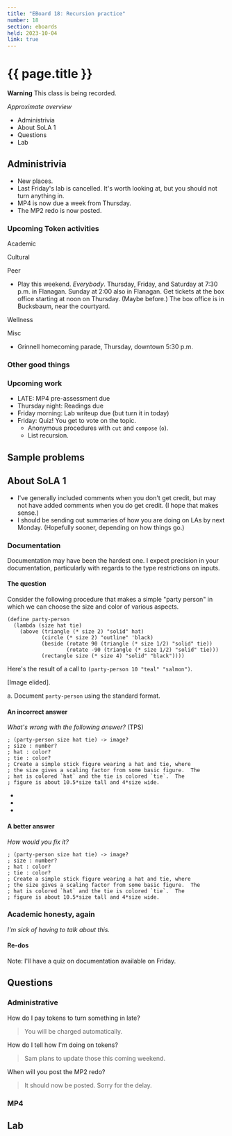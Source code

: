 ```yaml
---
title: "EBoard 18: Recursion practice"
number: 18
section: eboards
held: 2023-10-04
link: true
---
```

# {{ page.title }}

**Warning** This class is being recorded.

_Approximate overview_

* Administrivia
* About SoLA 1
* Questions
* Lab

Administrivia
-------------

* New places.
* Last Friday's lab is cancelled.  It's worth looking at, but you
  should not turn anything in.
* MP4 is now due a week from Thursday.
* The MP2 redo is now posted.

### Upcoming Token activities

Academic

Cultural

Peer

* Play this weekend.  _Everybody_.  Thursday, Friday, and Saturday
  at 7:30 p.m. in Flanagan.  Sunday at 2:00 also in Flanagan.  Get
  tickets at the box office starting at noon on Thursday.  (Maybe
  before.)  The box office is in Bucksbaum, near the courtyard.

Wellness

Misc

* Grinnell homecoming parade, Thursday, downtown 5:30 p.m.

### Other good things

### Upcoming work

* LATE: MP4 pre-assessment due
* Thursday night: Readings due
* Friday morning: Lab writeup due (but turn it in today)
* Friday: Quiz!  You get to vote on the topic.
    * Anonymous procedures with `cut` and `compose` (`o`).
    * List recursion.

Sample problems
---------------

About SoLA 1
------------

* I've generally included comments when you don't get credit, but may not
  have added comments when you do get credit.  (I hope that makes sense.)
* I should be sending out summaries of how you are doing on LAs by next
  Monday.  (Hopefully sooner, depending on how things go.)

### Documentation

Documentation may have been the hardest one.  I expect precision
in your documentation, particularly with regards to the type restrictions
on inputs.

#### The question

Consider the following procedure that makes a simple "party person" in which we can choose the size and color of various aspects.

```
(define party-person
  (lambda (size hat tie)
    (above (triangle (* size 2) "solid" hat)
           (circle (* size 2) "outline" 'black)
           (beside (rotate 90 (triangle (* size 1/2) "solid" tie))
                   (rotate -90 (triangle (* size 1/2) "solid" tie)))
           (rectangle size (* size 4) "solid" "black"))))
```

Here's the result of a call to `(party-person 10 "teal" "salmon")`.

[Image elided].

a. Document `party-person` using the standard format.

#### An incorrect answer

_What's wrong with the following answer?_ (TPS)

```
; (party-person size hat tie) -> image?
; size : number?
; hat : color?
; tie : color?
; Create a simple stick figure wearing a hat and tie, where
; the size gives a scaling factor from some basic figure.  The
; hat is colored `hat` and the tie is colored `tie`.  The
; figure is about 10.5*size tall and 4*size wide.
```

*
*
*

#### A better answer

_How would you fix it?_

```
; (party-person size hat tie) -> image?
; size : number?
; hat : color?
; tie : color?
; Create a simple stick figure wearing a hat and tie, where
; the size gives a scaling factor from some basic figure.  The
; hat is colored `hat` and the tie is colored `tie`.  The
; figure is about 10.5*size tall and 4*size wide.
```

### Academic honesty, again

_I'm sick of having to talk about this._

#### Re-dos

Note: I'll have a quiz on documentation available on Friday.

Questions
---------

### Administrative

How do I pay tokens to turn something in late?

> You will be charged automatically.

How do I tell how I'm doing on tokens?

> Sam plans to update those this coming weekend.

When will you post the MP2 redo?

> It should now be posted.  Sorry for the delay.

### MP4


Lab
---

